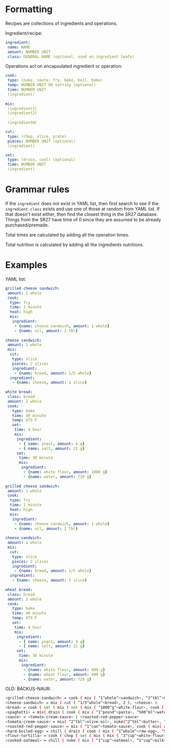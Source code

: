 # Formatting

Recipes are collections of ingredients and operations.

Ingredient/recipe:

```yaml
ingredient:
 name: NAME
 amount: NUMBER UNIT
 class: GENERAL NAME (optional, used on ingredient leafs)
```

Operations act on encapsulated ingredient or operation:

```yaml
cook:
 type: (nuke, saute, fry, bake, boil, bake)
 temp: NUMBER UNIT OR setting (optional)
 time: NUMBER UNIT
 (ingredient)
 
mix:
 (ingredient1)
 (ingredient2)
 ...
 (ingredientN)

cut:
 type: (chop, slice, grate)
 pieces: NUMBER UNIT (optional)
 (ingredient)

set:
 type: (drain, cool) (optional)
 time: NUMBER UNIT
 (ingredient)
```

# Grammar rules

If the ```ingredient``` does not exist in YAML list, then first search to see if the ```ingredient.class``` exists and use one of those at random from YAML list. If that doesn't exist either, then find the closest thing in the SR27 database. Things from the SR27 have time of 0 since they are assumed to be already purchased/premade.

Total times are calculated by adding all the operation times.

Total nutrition is calculated by adding all the ingredients nutritions.

# Examples


YAML list: 

```yaml
grilled cheese sandwich:
 amount: 1 whole
 cook: 
  type: fry
  time: 1 minute
  heat: high
  mix:
   ingredient:
    - {name: cheese sandwich, amount: 1 whole}
    - {name: oil, amount: 2 tbl}
  
cheese sandwich:
 amount: 1 whole
 mix:
  cut:
   type: slice
   pieces: 2 slices
   ingredient:
    - {name: bread, amount: 1/5 whole}
  ingredient:
   - {name: cheese, amount: 1 slice}
  
white bread:
 class: bread
 amount: 2 whole
 cook:
   type: bake
   time: 40 minute
   temp: 475 F
   set:
    time: 4 hour
    mix:
     ingredient:
      - { name: yeast, amount: 4 g}
      - { name: salt, amount: 21 g}
     set:
      time: 30 minute
      mix:
       ingredient:
        - {name: white flour, amount: 1000 g}
        - {name: water, amount: 720 g}
        
grilled cheese sandwich:
 amount: 1 whole
 cook: 
  type: fry
  time: 1 minute
  heat: high
  mix:
   ingredient:
    - {name: cheese sandwich, amount: 1 whole}
    - {name: oil, amount: 2 tbl}
  
cheese sandwich:
 amount: 1 whole
 mix:
  cut:
   type: slice
   pieces: 2 slices
   ingredient:
    - {name: bread, amount: 1/5 whole}
  ingredient:
   - {name: cheese, amount: 1 slice}
  
wheat bread:
 class: bread
 amount: 2 whole
 cook:
   type: bake
   time: 40 minute
   temp: 475 F
   set:
    time: 4 hour
    mix:
     ingredient:
      - { name: yeast, amount: 4 g}
      - { name: salt, amount: 21 g}
     set:
      time: 30 minute
      mix:
       ingredient:
        - {name: white flour, amount: 600 g}
        - {name: wheat flour, amount: 400 g}
        - {name: water, amount: 720 g}
```

OLD:
BACKUS-NAUR:
```bash
<grilled-cheese-sandwich> = cook ( mix ( ^1^whole^<sandwich>, ^2^tbl^<oil> ), ^5^minute^, ^400^F^ )
<cheese-sandwich> = mix ( cut ( ^1/5^whole^<bread>, 2 ), <cheese> )
<bread> = cook ( set ( mix ( set ( mix ( ^1000^g^<white-flour>, cook ( ^720^g^<water>, ^1^minute^, ^95^F^ ) ), ^30^minute^ ), ^21^g^<salt>, ^4^g^<yeast> ), ^4^hour^ ), ^40^minute^, ^475^F^ )
<spaghetti> = mix( drain ( cook ( mix ( ^1^pound^<pasta>, ^500^ml^<water> ), ^10^minute^, ^200^F^ ), <sauce> )
<sauce> = <tomato-cream-sauce> | <roasted-red-pepper-sauce>
<tomato-cream-sauce> = mix( ^2^tbl^<olive-oil>, nuke(^2^tbl^<butter>, ^1^minute), chop(^1^whole^<onion>, 100) ,  chop(^1^whole^<tomato>, ^1^minute^) )
<roasted-red-pepper-sauce> = mix ( ^1^can^<tomato-sauce>, cook ( mix( chop( ^3^whole^<pepper>, 100), ^2^tbl^<olive-oil>), ^6^minute^, ^200^F^ ) )
<hard-boiled-egg> = chill ( drain ( cook ( mix ( ^1^whole^<raw-egg>, ^500^ml^<water> ), ^10^minute^, ^212^F^ ) ), ^10^minute^ )
<flour-tortilla> = cook ( chop ( set ( mix ( mix ( ^3^cup^<white-flour>, ^5^tbl^<oil> ), ^3/4^cup^<water> ), ^30^minute^ ), 12 ), ^20^minute^)
<cooked-oatmeal> = chill ( nuke ( mix ( ^1^cup^<oatmeal>, ^1^cup^<milk>, chop(^1^whole^<banana>, 6) ), ^3^minute^ ), ^1^minute^)
```
